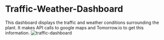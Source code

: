 # Traffic-Weather-Dashboard

This dashboard displays the traffic and weather conditions surrounding the plant. It makes API calls to google maps and Tomorrow.io to get this information.
![traffic-dashboard](https://github.com/ColinKlich/Traffic-Weather-Dashboard/assets/115095065/170d21bb-b891-451c-8eb3-9220da4a6630)
